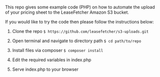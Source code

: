 This repo gives some example code (PHP) on how to automate the upload of your pricing sheet to the LeaseFetcher Amazon S3 bucket.

If you would like to try the code then please follow the instructions below:

1. Clone the repo
 `$ https://github.com/leasefetcher/s3-uploads.git`

2. Open terminal and navigate to directory path
 `$ cd path/to/repo`

3. Install files via composer
 `$ composer install`

4. Edit the required variables in index.php

5. Serve index.php to your browser